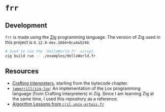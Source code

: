 # `frr`

## Development

`frr` is made using the [Zig](https://ziglang.org/) programming language.
The version of Zig used in this project is `0.12.0-dev.1664+8ca4a5240`.

```bash
# Used to run the `HelloWorld.fr` script.
zig build run -- ./examples/HelloWorld.fr
```

## Resources

- [Crafting Interpreters](https://craftinginterpreters.com/chunks-of-bytecode.html), starting from the bytecode chapter.
- [`jwmerrill/zig-lox`](https://github.com/jwmerrill/zig-lox): An implementation of the Lox programming language (from Crafting Interpreters) in Zig. Since I am learning Zig at the same time, I used this repository as a reference.
- [Algorithm Lessons from `cril.univ-artois.fr`](http://www.cril.univ-artois.fr/~koriche/Algorithmique-2012-Partie7.pdf)
